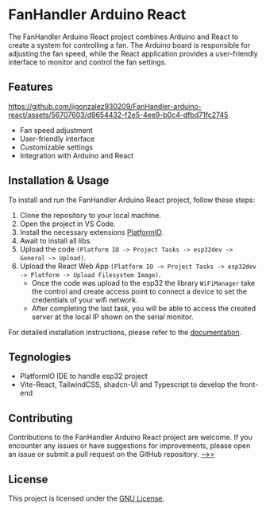 # FanHandler Arduino React

The FanHandler Arduino React project combines Arduino and React to create a system for controlling a fan. The Arduino board is responsible for adjusting the fan speed, while the React application provides a user-friendly interface to monitor and control the fan settings.

## Features

https://github.com/jigonzalez930209/FanHandler-arduino-react/assets/56707603/d9654432-f2e5-4ee9-b0c4-dfbd71fc2745


- Fan speed adjustment
- User-friendly interface
- Customizable settings
- Integration with Arduino and React

## Installation & Usage

To install and run the FanHandler Arduino React project, follow these steps:

1. Clone the repository to your local machine.
2. Open the project in VS Code.
3. Install the necessary extensions [PlatformIO](https://platformio.org/install/ide?install=vscode).
4. Await to install all libs.
5. Upload the code `(Platform IO -> Project Tasks -> esp32dev -> General -> Upload)`.
6. Upload the React Web App `(Platform IO -> Project Tasks -> esp32dev -> Platform -> Upload Filesystem Image)`.
    -   Once the code was upload to the esp32 the library `WiFiManager` take the control and create access point to connect a device to set the credentials of your wifi network.
    -   After completing the last task, you will be able to access the created server at the local IP shown on the serial monitor. 

For detailed installation instructions, please refer to the [documentation](https://github.com/jigonzalez930209/FanHandler-arduino-react/blob/main/README.md).

## Tegnologies
- PlatformIO IDE to handle esp32 project 
- Vite-React, TailwindCSS, shadcn-UI and Typescript to develop the front-end

## Contributing

Contributions to the FanHandler Arduino React project are welcome. If you encounter any issues or have suggestions for improvements, please open an issue or submit a pull request on the GitHub repository. [-->>](https://github.com/jigonzalez930209/FanHandler-arduino-react/issues) 

## License

This project is licensed under the [GNU License](https://github.com/jigonzalez930209/FanHandler-arduino-react/blob/main/LICENSE).
